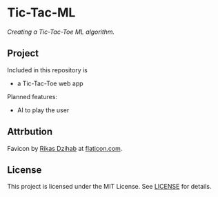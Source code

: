 # Tic-Tac-ML

*Creating a Tic-Tac-Toe ML algorithm.*


## Project

Included in this repository is
- a Tic-Tac-Toe web app

Planned features:
- AI to play the user 

## Attrbution

Favicon by <a href="https://www.flaticon.com/authors/rikas-dzihab">Rikas Dzihab</a> at <a href="flaticon.com">flaticon.com</a>.
 

## License

This project is licensed under the MIT License. See <a href="LICENSE.TXT">LICENSE</a> for details.

